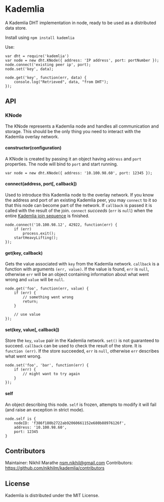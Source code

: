 Kademlia
==========

A Kademlia DHT implementation in node, ready to be used as
a distributed data store.

Install using `npm install kademlia`

Use:

    var dht = require('kademlia')
    var node = new dht.KNode({ address: 'IP address', port: portNumber });
    node.connect('existing peer ip', port);
    node.set('key', data);

    node.get('key', function(err, data) {
        console.log("Retrieved", data, "from DHT");
    });

API
---

### KNode

The KNode represents a Kademlia node and handles all communication and storage.
This should be the only thing you need to interact with the Kademlia overlay
network.

#### constructor(configuration)

A KNode is created by passing it an object having `address` and `port`
properties. The node will bind to `port` and start running.

    var node = new dht.KNode({ address: '10.100.98.60', port: 12345 });

#### connect(address, port[, callback])

Used to introduce this Kademlia node to the overlay network. If you know the
address and port of an existing Kademlia peer, you may `connect` to it so that
this node can become part of the network. If `callback` is passed it is called
with the result of the join. `connect` _succeeds_ (`err` is `null`) when the
entire [Kademlia join
sequence](http://xlattice.sourceforge.net/components/protocol/kademlia/specs.html#join)
is finished.

    node.connect('10.100.98.12', 42922, function(err) {
        if (err)
            process.exit();
        startHeavyLifting();
    });

#### get(key, callback)

Gets the value associated with `key` from the Kademlia network. `callback` is
a function with arguments `(err, value)`. If the value is found, `err` is
`null`, otherwise `err` will be an object containing information about what
went wrong and `value` will be `null`.

    node.get('foo', function(err, value) {
        if (err) {
            // something went wrong
            return;
        }

        // use value
    });

#### set(key, value[, callback])

Store the `key`, `value` pair in the Kademlia network. `set()` is not
guaranteed to succeed. `callback` can be used to check the result of the store.
It is `function (err)`. If the store succeeded, `err` is `null`, otherwise
`err` describes what went wrong.

    node.set('foo', 'bar', function(err) {
        if (err) {
            // might want to try again
        }
    });

#### self

An object describing this node. `self` is frozen, attempts to modify it will
fail (and raise an exception in strict mode).

    node.self is {
        nodeID: 'f386f180b2722ab92060661152e680b88976126f',
        address: '10.100.98.60',
        port: 12345
    }

Contributors
------------

Maintainer: Nikhil Marathe <nsm.nikhil@gmail.com>
Contributors: https://github.com/nikhilm/kademlia/contributors

License
-------

Kademlia is distributed under the MIT License.

